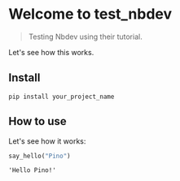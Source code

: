 <!--

#################################################
### THIS FILE WAS AUTOGENERATED! DO NOT EDIT! ###
#################################################
# file to edit: index.ipynb
# command to build the docs after a change: nbdev_build_docs

-->

# Welcome to test_nbdev

> Testing Nbdev using their tutorial.


Let's see how this works.

## Install

`pip install your_project_name`

## How to use

Let's see how it works:
<div class="codecell" markdown="1">
<div class="input_area" markdown="1">

```python
say_hello("Pino")
```

</div>
<div class="output_area" markdown="1">




    'Hello Pino!'



</div>

</div>
